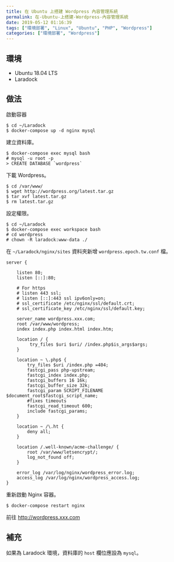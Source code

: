 ```yaml
---
title: 在 Ubuntu 上搭建 Wordpress 內容管理系統
permalink: 在-Ubuntu-上搭建-Wordpress-內容管理系統
date: 2019-05-12 01:16:39
tags: ["環境部署", "Linux", "Ubuntu", "PHP", "Wordpress"]
categories: ["環境部署", "Wordpress"]
---
```


## 環境
- Ubuntu 18.04 LTS
- Laradock

## 做法
啟動容器
```
$ cd ~/Laradock
$ docker-compose up -d nginx mysql
```

建立資料庫。
```
$ docker-compose exec mysql bash
# mysql -u root -p
> CREATE DATABASE `wordpress`
```

下載 Wordpress。
```
$ cd /var/www/
$ wget http://wordpress.org/latest.tar.gz
$ tar xvf latest.tar.gz
$ rm latest.tar.gz
```

設定權限。
```
$ cd ~/Laradock
$ docker-compose exec workspace bash
# cd wordpress
# chown -R laradock:www-data ./
```

在 `~/Laradock/nginx/sites` 資料夾新增 `wordpress.epoch.tw.conf` 檔。
```
server {

    listen 80;
    listen [::]:80;

    # For https
    # listen 443 ssl;
    # listen [::]:443 ssl ipv6only=on;
    # ssl_certificate /etc/nginx/ssl/default.crt;
    # ssl_certificate_key /etc/nginx/ssl/default.key;

    server_name wordpress.xxx.com;
    root /var/www/wordpress;
    index index.php index.html index.htm;

    location / {
         try_files $uri $uri/ /index.php$is_args$args;
    }

    location ~ \.php$ {
        try_files $uri /index.php =404;
        fastcgi_pass php-upstream;
        fastcgi_index index.php;
        fastcgi_buffers 16 16k;
        fastcgi_buffer_size 32k;
        fastcgi_param SCRIPT_FILENAME $document_root$fastcgi_script_name;
        #fixes timeouts
        fastcgi_read_timeout 600;
        include fastcgi_params;
    }

    location ~ /\.ht {
        deny all;
    }

    location /.well-known/acme-challenge/ {
        root /var/www/letsencrypt/;
        log_not_found off;
    }

    error_log /var/log/nginx/wordpress_error.log;
    access_log /var/log/nginx/wordpress_access.log;
}
```

重新啟動 Nginx 容器。
```
$ docker-compose restart nginx
```

前往 http://wordpress.xxx.com

## 補充
如果為 Laradock 環境，資料庫的 `host` 欄位應設為 `mysql`。
